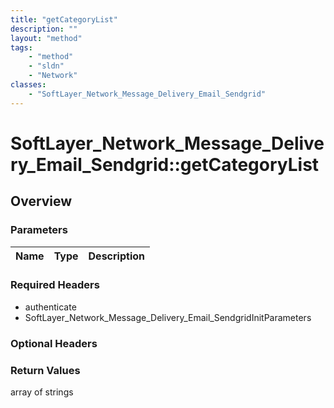 ```yaml
---
title: "getCategoryList"
description: ""
layout: "method"
tags:
    - "method"
    - "sldn"
    - "Network"
classes:
    - "SoftLayer_Network_Message_Delivery_Email_Sendgrid"
---
```

# SoftLayer_Network_Message_Delivery_Email_Sendgrid::getCategoryList
## Overview 


### Parameters 
|Name | Type | Description |
| --- | --- | --- |


### Required Headers
* authenticate
* SoftLayer_Network_Message_Delivery_Email_SendgridInitParameters

### Optional Headers

### Return Values
array of strings
